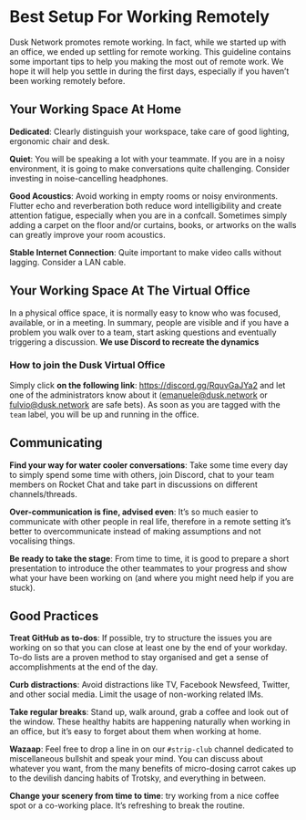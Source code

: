 # Best Setup For Working Remotely

Dusk Network promotes remote working. In fact, while we started up with an office, we ended up settling for remote working. This guideline contains some important tips to help you making the most out of remote work. We hope it will help you settle in during the first days, especially if you haven’t been working remotely before.

## Your Working Space At Home

**Dedicated**: Clearly distinguish your workspace, take care of good lighting, ergonomic chair and desk.

**Quiet**: You will be speaking a lot with your teammate. If you are in a noisy environment, it is going to make conversations quite challenging. Consider investing in noise-cancelling headphones.

**Good Acoustics**: Avoid working in empty rooms or noisy environments. Flutter echo and reverberation both reduce word intelligibility and create attention fatigue, especially when you are in a confcall. Sometimes simply adding a carpet on the floor and/or curtains, books, or artworks on the walls can greatly improve your room acoustics.

**Stable Internet Connection**: Quite important to make video calls without lagging. Consider a LAN cable.

## Your Working Space At The Virtual Office

In a physical office space, it is normally easy to know who was focused, available, or in a meeting. In summary, people are visible and if you have a problem you walk over to a team, start asking questions and eventually triggering a discussion. **We use Discord to recreate the dynamics**

### How to join the Dusk Virtual Office

Simply click **on the following link**: https://discord.gg/RquvGaJYa2 and let one of the administrators know about it (emanuele@dusk.network or fulvio@dusk.network are safe bets). As soon as you are tagged with the `team` label, you will be up and running in the office.

## Communicating

**Find your way for water cooler conversations**: Take some time every day to simply spend some time with others, join Discord, chat to your team members on Rocket Chat and take part in discussions on different channels/threads.

**Over-communication is fine, advised even**: It’s so much easier to communicate with other people in real life, therefore in a remote setting it’s better to overcommunicate instead of making assumptions and not vocalising things.

**Be ready to take the stage**: From time to time, it is good to prepare a short presentation to introduce the other teammates to your progress and show what your have been working on (and where you might need help if you are stuck).

## Good Practices

**Treat GitHub as to-dos**: If possible, try to structure the issues you are working on so that you can close at least one by the end of your workday. To-do lists are a proven method to stay organised and get a sense of accomplishments at the end of the day.

**Curb distractions**: Avoid distractions like TV, Facebook Newsfeed, Twitter, and other social media.  Limit the usage of non-working related IMs.

**Take regular breaks**: Stand up, walk around, grab a coffee and look out of the window. These healthy habits are happening naturally when working in an office, but it’s easy to forget about them when working at home.

**Wazaap**: Feel free to drop a line in on our `#strip-club` channel dedicated to miscellaneous bullshit and speak your mind. You can discuss about whatever you want, from the many benefits of micro-dosing carrot cakes up to the devilish dancing habits of Trotsky, and everything in between.

**Change your scenery from time to time**: try working from a nice coffee spot or a co-working place. It’s refreshing to break the routine.











